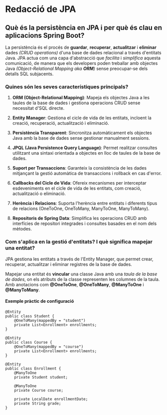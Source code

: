 # Redacció de JPA

## Què és la persistència en JPA i per què és clau en aplicacions Spring Boot?

La persistència és el procés de **guardar**, **recuperar**, **actualitzar** i **eliminar** dades *(CRUD operations)* d'una base de dades relacional a través d'entitats Java. JPA actua com una capa d'abstracció que *facilita* i *simplifica* aquesta comunicació, de manera que els developers poden treballar amb objectes Java *(Object-Relational Mapping aka **ORM**)* sense preocupar-se dels detalls SQL subjacents.

### Quines són les seves característiques principals?

1. **ORM (Object-Relational Mapping)**:
Mapeja els objectes Java a les taules de la base de dades i gestiona operacions CRUD sense necessitat d'SQL directe.

2. **Entity Manager**:
Gestiona el cicle de vida de les entitats, incloent la creació, recuperació, actualització i eliminació.

3. **Persistència Transparent**:
Sincronitza automàticament els objectes Java amb la base de dades sense gestionar manualment sessions.

4. **JPQL (Java Persistence Query Language)**:
Permet realitzar consultes utilitzant una sintaxi orientada a objectes en lloc de taules de la base de dades.

5. **Suport per Transaccions**:
Garanteix la consistència de les dades mitjançant la gestió automàtica de transaccions i rollback en cas d'error.

6. **Callbacks del Cicle de Vida**:
Ofereix mecanismes per interceptar esdeveniments en el cicle de vida de les entitats, com creació, actualització o eliminació.

7. **Herència i Relacions**:
Suporta l'herència entre entitats i diferents tipus de relacions (OneToOne, OneToMany, ManyToOne, ManyToMany).

8. **Repositoris de Spring Data**:
Simplifica les operacions CRUD amb interfícies de repositori integrades i consultes basades en el nom dels mètodes.

### Com s'aplica en la gestió d'entitats? I què significa mapejar una entitat?

JPA gestiona les entitats a través de l'Entity Manager, que permet crear, recuperar, actualitzar i eliminar registres de la base de dades.

Mapejar una entitat és **vincular** una classe Java amb una *taula de la base de dades*, on els atributs de la classe representen les columnes de la taula.
Amb anotacions com **@OneToOne**, **@OneToMany**, **@ManyToOne** i **@ManyToMany**.

#### Exemple pràctic de configuració

```
@Entity
public class Student {
    @OneToMany(mappedBy = "student")
    private List<Enrollment> enrollments;
}
```
```
@Entity
public class Course {
    @OneToMany(mappedBy = "course")
    private List<Enrollment> enrollments;
}
```
```
@Entity
public class Enrollment {
    @ManyToOne
    private Student student;

    @ManyToOne
    private Course course;

    private LocalDate enrollmentDate;
    private String grade;
}
```